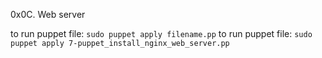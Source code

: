 0x0C. Web server

to run puppet file: ``sudo puppet apply filename.pp``
to run puppet file: ``sudo puppet apply 7-puppet_install_nginx_web_server.pp``
